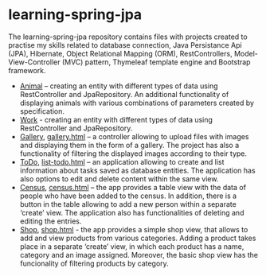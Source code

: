 # learning-spring-jpa

The learning-spring-jpa repository contains files with projects created to practise my skills related to database connection, Java Persistance Api (JPA), Hibernate, Object Relational Mapping (ORM), RestControllers, Model-View-Controller (MVC) pattern, Thymeleaf template engine and Bootstrap framework. 
- [Animal]( https://github.com/katarzynaNow/learning-spring-jpa/tree/master/src/main/java/com/example/learningspringjpa/animal) – creating an entity with different types of data using RestController and JpaRepository. An additional functionality of displaying animals with various combinations of parameters created by specification. 
- [Work]( https://github.com/katarzynaNow/learning-spring-jpa/tree/master/src/main/java/com/example/learningspringjpa/work) - creating an entity with different types of data using RestController and JpaRepository.
- [Gallery]( https://github.com/katarzynaNow/learning-spring-jpa/tree/master/src/main/java/com/example/learningspringjpa/gallery), [gallery.html]( https://github.com/katarzynaNow/learning-spring-jpa/blob/master/src/main/resources/templates/gallery.html) – a controller allowing to upload files with images and displaying them in the form of a gallery. The project has also a functionality of filtering the displayed images according to their type. 
- [ToDo]( https://github.com/katarzynaNow/learning-spring-jpa/tree/master/src/main/java/com/example/learningspringjpa/toDo), [list-todo.html]( https://github.com/katarzynaNow/learning-spring-jpa/blob/master/src/main/resources/templates/list-todo.html) – an application allowing to create and list information about tasks saved as database entities. The application has also options to edit and delete content within the same view.  
- [Census](https://github.com/katarzynaNow/learning-spring-jpa/tree/master/src/main/java/com/example/learningspringjpa/census), [census.html]( https://github.com/katarzynaNow/learning-spring-jpa/tree/master/src/main/resources/templates/census) – the app provides a table view with the data of people who have been added to the census. In addition, there is a button in the table allowing to add a new person within a separate ‘create’ view. The application also has functionalities of deleting and editing the entries.
- [Shop](https://github.com/katarzynaNow/learning-spring-jpa/tree/master/src/main/java/com/example/learningspringjpa/shop), [shop.html]( https://github.com/katarzynaNow/learning-spring-jpa/tree/master/src/main/resources/templates/shop) - the app provides a simple shop view, that allows to add and view products from various categories. Adding a product takes place in a separate ‘create’ view, in which each product has a name, category and an image assigned. Moreover, the basic shop view has the funcionality of filtering products by category. 
